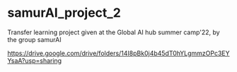 # samurAI_project_2
Transfer learning project given at the Global AI hub summer camp'22, by the group samurAI


https://drive.google.com/drive/folders/14I8pBk0j4b45dT0hYLgmmzOPc3EYYsaA?usp=sharing

